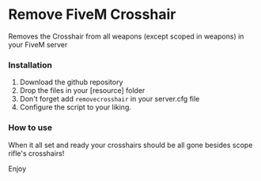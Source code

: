 # Remove FiveM Crosshair
Removes the Crosshair from all weapons (except scoped in weapons) in your FiveM server

### Installation
1) Download the github repository
2) Drop the files in your [resource] folder
3) Don't forget add `removecrosshair` in your server.cfg file
4) Configure the script to your liking.

### How to use
When it all set and ready your crosshairs should be all gone besides scope rifle's crosshairs!

Enjoy
